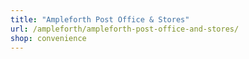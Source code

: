 ```yaml
---
title: "Ampleforth Post Office & Stores"
url: /ampleforth/ampleforth-post-office-and-stores/
shop: convenience
---
```

